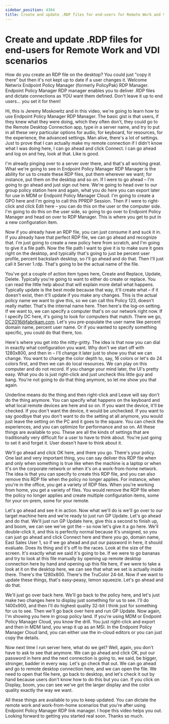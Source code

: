 ```yaml
---
sidebar_position: 4364
title: Create and update .RDP files for end-users for Remote Work and VDI scenarios
---
```


# Create and update .RDP files for end-users for Remote Work and VDI scenarios

How do you create an RDP file on the desktop? You could just "copy it there" but then it's not kept up to date if a user changes it. Welcome Netwrix Endpoint Policy Manager (formerly PolicyPak) RDP Manager. Endpoint Policy Manager RDP manager enables you to deliver .RDP files and dictate connections as YOU want them defined. Don't leave it up to end users... you set it for them!

Hi, this is Jeremy Moskowitz and in this video, we're going to learn how to use Endpoint Policy Manager RDP Manager. The basic gist is that users, if they knew what they were doing, which they often don't, they could go to the Remote Desktop Connection app, type in a server name, and try to put in all these very particular options for audio, for keyboard, for resources, for the experience, the advanced settings. Man alive, there's a lot of settings. Just to prove that I can actually make my remote connection if I didn't know what I was doing here, I can go ahead and click Connect. I can go ahead and log on and hey, look at that. Like is good.

I'm already pinging over to a server over there, and that's all working great. What we're going to see in Endpoint Policy Manager RDP Manager is the ability for us to create these RDP files, put them wherever we want; for instance, put them on the desktop and so on. If I were to go ahead – I'm going to go ahead and just sign out here. We're going to head over to our group policy station here and again, what you do here you can export later for use in MDM or Endpoint Policy Manager Cloud. I'm going to create a GPO here and I'm going to call this PPRDP Session. Then if I were to right-click and click Edit here – you can do this on the user or the computer side. I'm going to do this on the user side, so going to go over to Endpoint Policy Manager and head on over to RDP Manager. This is where you get to put in a new configuration item.

Now if you already have an RDP file, you can just consume it and suck it in. If you already have that perfect RDP file, we can go ahead and recognize that. I'm just going to create a new policy here from scratch, and I'm going to give it a file path. Now the file path I want to give it is to make sure it goes right on the desktop, and typically that's going to just be percent user profile, percent backslash desktop, so I'll go ahead and do that. Then I'll just call it Server 1.rdp. That's going to be the actual name of the file.

You've got a couple of action item types here, Create and Replace, Update, Delete. Typically you're going to want to either do create or replace. You can read the little help about that will explain more detail what happens. Typically update is the best mode because that way, it'll create what – if it doesn't exist, then it'll update if you make any changes. This is the actual policy name we want to give this, so we can call this Policy 123, doesn't really matter. That's the internal name here. Then here's the log-on setting. If we want to, we can specify a computer that's on our network right now. If I specify DC here, it's going to look for computers that match. There we go, [DC2016@fabrikam.com](mailto:DC2016@fabrikam.com). Let's you pre-populate the user name like percent domain name, percent user name. Or if you wanted to specify something specific, you could do that there, too.

Here's where you get into the nitty-gritty. The idea is that now you can dial in exactly what configuration you want. Why don't we start off with 1280x800, and then in – I'll change it later just to show you that we can change. You want to change the color depth to, say, 16 colors or let's do 24 colors first, and then we can do local resources. We can play on this computer and do not record. If you change your mind later, the UI's pretty easy. What you do is just right-click and just uncheck this little guy and bang. You're not going to do that thing anymore, so let me show you that again.

Underline means do the thing and then right-click and Leave will say don't do the thing anymore. You can specify what happens on the keyboard and what local remote devices are here and so on. If you want the device, it'll be checked. If you don't want the device, it would be unchecked. If you want to say goodbye that you don't want to do the setting at all anymore, you would just leave the setting on the PC and it goes to the square. You can check the experiences, and you can optimize for performance and so on. All these things are available to you. These are all the kinds of settings that are traditionally very difficult for a user to have to think about. You're just going to set it and forget it. User doesn't have to think about it.

We'll go ahead and click OK here, and there you go. There's your policy. One last and very important thing, you can say deliver this RDP file when and only when something is true like when the machine is a laptop or when it's on the corporate network or when it's on a work-from-home network. The idea is that you can specify to create this RDP file, and you can also remove this RDP file when the policy no longer applies. For instance, when you're in the office, you get a variety of RDP files. When you're working from home, you get a variety of files. You would remove the RDP file when the policy no longer applies and create multiple configuration items, some for your on-prem, some for your remote.

Let's go ahead and see it in action. Now what we'll do is we'll go over to our target machine here and we're ready to just run GP Update. Let's go ahead and do that. We'll just run GP Update here, give this a second to finish up, and boom, we can see we've got the – so now let's give it a go here. We'll double-click it, and this is perfectly normal because it's unsigned, so you can just go ahead and click Connect here and there you go, domain name, East Sales User 1, so if we go ahead and put our password in here, it should evaluate. Does its thing and it's off to the races. Look at the size of the screen. It's exactly what we said it's going to be. If we were to go bananas and try to look at this file manually by opening up remote desktop connection here by hand and opening up this file here, if we were to take a look at it on the desktop here, we can see that what we set is actually inside there. There's the 1280x800. There's the TruColor 24-bit. Now if we want to update these things, that's easy-peasy, lemon squeezie. Let's go ahead and do that.

We'll just go over back here. We'll go back to the policy here, and let's just make two changes here to display just something for us to see. I'll do 1400x900, and then I'll do highest quality 32-bit I think just for something for us to see. Then we'll go back over here and run GP Update. Now again, I'm showing you here in group policy land. If you're using MDM or Endpoint Policy Manager Cloud, you know the drill. You just right-click and export and then in MDM land, you wrap it up as an MSI. In the Endpoint Policy Manager Cloud land, you can either use the in-cloud editors or you can just copy the details.

Now next time I run server here, what do we get? Well, again, you don't have to ask to see that anymore. We can go ahead and click OK, put our password in here and the next connection is going to, we said, be bigger, stronger, badder in every way. Let's go check that out. We can go ahead and go to remote desktop connection here, and we can open the file. We need to open that file here, go back to desktop, and let's check it out by hand because users don't know how to do this but you can. If you click on Display, boom, you can see we've got the larger display and the color quality exactly the way we want.

All these things are available to you to keep updated. You can dictate the remote work and work-from-home scenarios that you're after using Endpoint Policy Manager RDP link manager. I hope this video helps you out. Looking forward to getting you started real soon. Thanks so much.